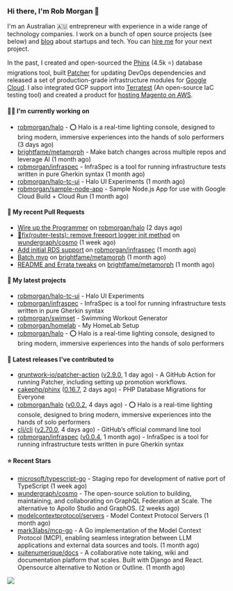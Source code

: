 ### Hi there, I'm Rob Morgan 👋

I'm an Australian 🇦🇺 entrepreneur with experience in a wide range of technology companies. I work on a bunch of
open source projects (see below) and [blog](https://robmorgan.id.au/) about startups and tech. You can [hire me](https://robmorgan.id.au/work-with-me/)
for your next project.

In the past, I created and open-sourced the [Phinx](https://github.com/cakephp/phinx) (4.5k ⭐️) database migrations tool, built [Patcher](https://blog.gruntwork.io/introducing-patcher-a-new-tool-for-keeping-infrastructure-code-up-to-date-e65b0c203b6b)
for updating DevOps dependencies and released a set of production-grade infrastructure modules for [Google Cloud](https://cloud.google.com/blog/products/devops-sre/deploying-a-production-grade-helm-release-on-gke-with-terraform).
I also integrated GCP support into [Terratest](https://github.com/gruntwork-io/terratest) (An open-source IaC testing tool) and created a product for [hosting Magento on AWS](https://github.com/magecloudkit/magecloudkit).

#### 👨‍💻 I'm currently working on

- [robmorgan/halo](https://github.com/robmorgan/halo) - ⭕️ Halo is a real-time lighting console, designed to bring modern, immersive experiences into the hands of solo performers (3 days ago)
- [brightfame/metamorph](https://github.com/brightfame/metamorph) - Make batch changes across multiple repos and leverage AI (1 month ago)
- [robmorgan/infraspec](https://github.com/robmorgan/infraspec) - InfraSpec is a tool for running infrastructure tests written in pure Gherkin syntax (1 month ago)
- [robmorgan/halo-tc-ui](https://github.com/robmorgan/halo-tc-ui) - Halo UI Experiments (1 month ago)
- [robmorgan/sample-node-app](https://github.com/robmorgan/sample-node-app) - Sample Node.js App for use with Google Cloud Build &#43; Cloud Run (1 month ago)

#### 🔨 My recent Pull Requests

- [Wire up the Programmer](https://github.com/robmorgan/halo/pull/16) on [robmorgan/halo](https://github.com/robmorgan/halo) (2 days ago)
- [🐞fix(router-tests): remove freeport logger init method](https://github.com/wundergraph/cosmo/pull/1769) on [wundergraph/cosmo](https://github.com/wundergraph/cosmo) (1 week ago)
- [Add initial RDS support](https://github.com/robmorgan/infraspec/pull/5) on [robmorgan/infraspec](https://github.com/robmorgan/infraspec) (1 month ago)
- [Batch mvp](https://github.com/brightfame/metamorph/pull/5) on [brightfame/metamorph](https://github.com/brightfame/metamorph) (1 month ago)
- [README and Errata tweaks](https://github.com/brightfame/metamorph/pull/3) on [brightfame/metamorph](https://github.com/brightfame/metamorph) (1 month ago)

#### 🌱 My latest projects

- [robmorgan/halo-tc-ui](https://github.com/robmorgan/halo-tc-ui) - Halo UI Experiments
- [robmorgan/infraspec](https://github.com/robmorgan/infraspec) - InfraSpec is a tool for running infrastructure tests written in pure Gherkin syntax
- [robmorgan/swimset](https://github.com/robmorgan/swimset) - Swimming Workout Generator
- [robmorgan/homelab](https://github.com/robmorgan/homelab) - My HomeLab Setup
- [robmorgan/halo](https://github.com/robmorgan/halo) - ⭕️ Halo is a real-time lighting console, designed to bring modern, immersive experiences into the hands of solo performers

#### 🚀 Latest releases I've contributed to

- [gruntwork-io/patcher-action](https://github.com/gruntwork-io/patcher-action) ([v2.9.0](https://github.com/gruntwork-io/patcher-action/releases/tag/v2.9.0), 1 day ago) - A GitHub Action for running Patcher, including setting up promotion workflows.
- [cakephp/phinx](https://github.com/cakephp/phinx) ([0.16.7](https://github.com/cakephp/phinx/releases/tag/0.16.7), 2 days ago) - PHP Database Migrations for Everyone
- [robmorgan/halo](https://github.com/robmorgan/halo) ([v0.0.2](https://github.com/robmorgan/halo/releases/tag/v0.0.2), 4 days ago) - ⭕️ Halo is a real-time lighting console, designed to bring modern, immersive experiences into the hands of solo performers
- [cli/cli](https://github.com/cli/cli) ([v2.70.0](https://github.com/cli/cli/releases/tag/v2.70.0), 4 days ago) - GitHub’s official command line tool
- [robmorgan/infraspec](https://github.com/robmorgan/infraspec) ([v0.0.4](https://github.com/robmorgan/infraspec/releases/tag/v0.0.4), 1 month ago) - InfraSpec is a tool for running infrastructure tests written in pure Gherkin syntax

#### ⭐ Recent Stars

- [microsoft/typescript-go](https://github.com/microsoft/typescript-go) - Staging repo for development of native port of TypeScript (1 week ago)
- [wundergraph/cosmo](https://github.com/wundergraph/cosmo) - The open-source solution to building, maintaining, and collaborating on GraphQL Federation at Scale. The alternative to Apollo Studio and GraphOS. (2 weeks ago)
- [modelcontextprotocol/servers](https://github.com/modelcontextprotocol/servers) - Model Context Protocol Servers (1 month ago)
- [mark3labs/mcp-go](https://github.com/mark3labs/mcp-go) - A Go implementation of the Model Context Protocol (MCP), enabling seamless integration between LLM applications and external data sources and tools. (1 month ago)
- [suitenumerique/docs](https://github.com/suitenumerique/docs) - A collaborative note taking, wiki and documentation platform that scales. Built with Django and React. Opensource alternative to Notion or Outline. (1 month ago)

![](https://github-readme-stats.vercel.app/api?username=robmorgan&theme=vision-friendly-dark&hide_border=false&include_all_commits=true&count_private=true)
